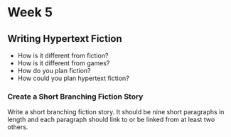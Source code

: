 # Week 5

## Writing Hypertext Fiction

- How is it different from fiction?
- How is it different from games?
- How do you plan fiction?
- How could you plan hypertext fiction?

### Create a Short Branching Fiction Story

Write a short branching fiction story. It should be nine short paragraphs in length and each paragraph should link to or be linked from at least two others.

